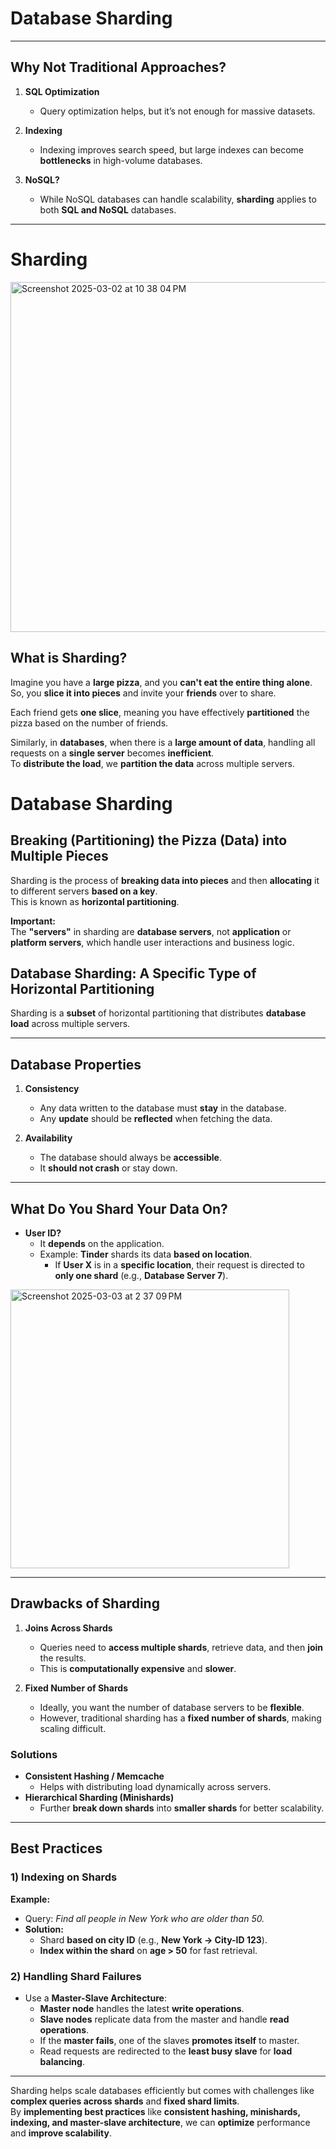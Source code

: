 # **Database Sharding**

---

## **Why Not Traditional Approaches?**
1. **SQL Optimization**  
   - Query optimization helps, but it’s not enough for massive datasets.  
   
2. **Indexing**  
   - Indexing improves search speed, but large indexes can become **bottlenecks** in high-volume databases.  

3. **NoSQL?**  
   - While NoSQL databases can handle scalability, **sharding** applies to both **SQL and NoSQL** databases.
   
---

# **Sharding**
<img width="560" alt="Screenshot 2025-03-02 at 10 38 04 PM" src="https://github.com/user-attachments/assets/356cdc31-d93d-4740-83d3-1d833b566410" />


## **What is Sharding?**
Imagine you have a **large pizza**, and you **can't eat the entire thing alone**.  
So, you **slice it into pieces** and invite your **friends** over to share.  

Each friend gets **one slice**, meaning you have effectively **partitioned** the pizza based on the number of friends.  

Similarly, in **databases**, when there is a **large amount of data**, handling all requests on a **single server** becomes **inefficient**.  
To **distribute the load**, we **partition the data** across multiple servers.  


# **Database Sharding**

## **Breaking (Partitioning) the Pizza (Data) into Multiple Pieces**
Sharding is the process of **breaking data into pieces** and then **allocating** it to different servers **based on a key**.  
This is known as **horizontal partitioning**.

**Important:**  
The **"servers"** in sharding are **database servers**, not **application** or **platform servers**, which handle user interactions and business logic.

## **Database Sharding: A Specific Type of Horizontal Partitioning**
Sharding is a **subset** of horizontal partitioning that distributes **database load** across multiple servers.

---

## **Database Properties**
1. **Consistency**  
   - Any data written to the database must **stay** in the database.  
   - Any **update** should be **reflected** when fetching the data.  

2. **Availability**  
   - The database should always be **accessible**.  
   - It **should not crash** or stay down.  

---

## **What Do You Shard Your Data On?**
- **User ID?**  
  - It **depends** on the application.  
  - Example: **Tinder** shards its data **based on location**.  
    - If **User X** is in a **specific location**, their request is directed to **only one shard** (e.g., **Database Server 7**).  
<img width="446" alt="Screenshot 2025-03-03 at 2 37 09 PM" src="https://github.com/user-attachments/assets/27d9f6cb-e705-416d-8592-9f8406ab6ddc" />

---

## **Drawbacks of Sharding**
1. **Joins Across Shards**  
   - Queries need to **access multiple shards**, retrieve data, and then **join** the results.  
   - This is **computationally expensive** and **slower**.  

2. **Fixed Number of Shards**  
   - Ideally, you want the number of database servers to be **flexible**.  
   - However, traditional sharding has a **fixed number of shards**, making scaling difficult.  

### **Solutions**
- **Consistent Hashing / Memcache**  
  - Helps with distributing load dynamically across servers.  
- **Hierarchical Sharding (Minishards)**  
  - Further **break down shards** into **smaller shards** for better scalability.  

---

## **Best Practices**
### **1) Indexing on Shards**
**Example:**  
- Query: _Find all people in New York who are older than 50._  
- **Solution:**  
  - Shard **based on city ID** (e.g., **New York → City-ID 123**).  
  - **Index within the shard** on **age > 50** for fast retrieval.  

### **2) Handling Shard Failures**
- Use a **Master-Slave Architecture**:  
  - **Master node** handles the latest **write operations**.  
  - **Slave nodes** replicate data from the master and handle **read operations**.  
  - If the **master fails**, one of the slaves **promotes itself** to master.  
  - Read requests are redirected to the **least busy slave** for **load balancing**.  

---

Sharding helps scale databases efficiently but comes with challenges like **complex queries across shards** and **fixed shard limits**.  
By **implementing best practices** like **consistent hashing, minishards, indexing, and master-slave architecture**, we can **optimize** performance and **improve scalability**. 


